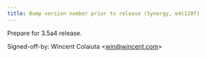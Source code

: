 ```yaml
---
title: Bump version number prior to release (Synergy, e4c120f)
---
```


Prepare for 3.5a4 release.

Signed-off-by: Wincent Colaiuta &lt;win@wincent.com&gt;
